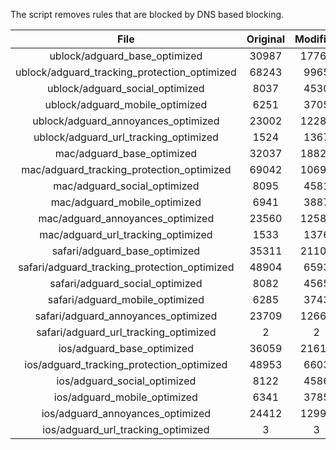 The script removes rules that are blocked by DNS based blocking.


| File | Original | Modified |
|:----:|:-----:|:-----:|
| ublock/adguard_base_optimized | 30987 | 17762 |
| ublock/adguard_tracking_protection_optimized | 68243 | 9965 |
| ublock/adguard_social_optimized | 8037 | 4530 |
| ublock/adguard_mobile_optimized | 6251 | 3705 |
| ublock/adguard_annoyances_optimized | 23002 | 12280 |
| ublock/adguard_url_tracking_optimized | 1524 | 1367 |
| mac/adguard_base_optimized | 32037 | 18823 |
| mac/adguard_tracking_protection_optimized | 69042 | 10694 |
| mac/adguard_social_optimized | 8095 | 4581 |
| mac/adguard_mobile_optimized | 6941 | 3887 |
| mac/adguard_annoyances_optimized | 23560 | 12586 |
| mac/adguard_url_tracking_optimized | 1533 | 1376 |
| safari/adguard_base_optimized | 35311 | 21109 |
| safari/adguard_tracking_protection_optimized | 48904 | 6593 |
| safari/adguard_social_optimized | 8082 | 4565 |
| safari/adguard_mobile_optimized | 6285 | 3743 |
| safari/adguard_annoyances_optimized | 23709 | 12662 |
| safari/adguard_url_tracking_optimized | 2 | 2 |
| ios/adguard_base_optimized | 36059 | 21615 |
| ios/adguard_tracking_protection_optimized | 48953 | 6603 |
| ios/adguard_social_optimized | 8122 | 4586 |
| ios/adguard_mobile_optimized | 6341 | 3785 |
| ios/adguard_annoyances_optimized | 24412 | 12992 |
| ios/adguard_url_tracking_optimized | 3 | 3 |